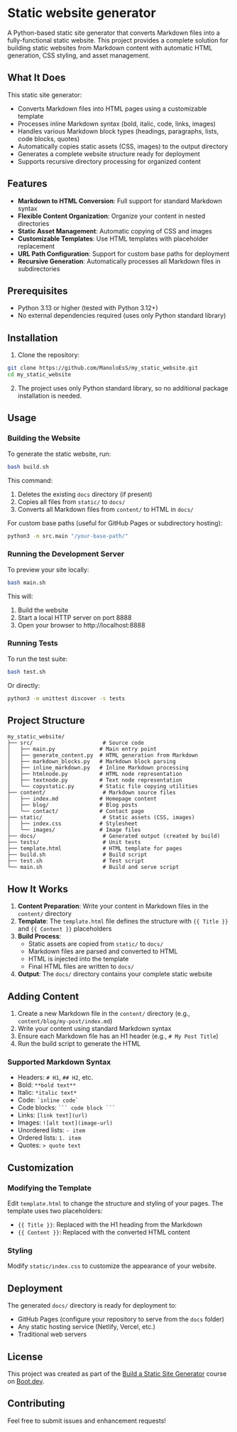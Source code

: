 # Static website generator

A Python-based static site generator that converts Markdown files into a fully-functional static website. This project provides a complete solution for building static websites from Markdown content with automatic HTML generation, CSS styling, and asset management.

## What It Does

This static site generator:
- Converts Markdown files into HTML pages using a customizable template
- Processes inline Markdown syntax (bold, italic, code, links, images)
- Handles various Markdown block types (headings, paragraphs, lists, code blocks, quotes)
- Automatically copies static assets (CSS, images) to the output directory
- Generates a complete website structure ready for deployment
- Supports recursive directory processing for organized content

## Features

- **Markdown to HTML Conversion**: Full support for standard Markdown syntax
- **Flexible Content Organization**: Organize your content in nested directories
- **Static Asset Management**: Automatic copying of CSS and images
- **Customizable Templates**: Use HTML templates with placeholder replacement
- **URL Path Configuration**: Support for custom base paths for deployment
- **Recursive Generation**: Automatically processes all Markdown files in subdirectories

## Prerequisites

- Python 3.13 or higher (tested with Python 3.12+)
- No external dependencies required (uses only Python standard library)

## Installation

1. Clone the repository:
```bash
git clone https://github.com/ManoloEsS/my_static_website.git
cd my_static_website
```

2. The project uses only Python standard library, so no additional package installation is needed.

## Usage

### Building the Website

To generate the static website, run:

```bash
bash build.sh
```

This command:
1. Deletes the existing `docs` directory (if present)
2. Copies all files from `static/` to `docs/`
3. Converts all Markdown files from `content/` to HTML in `docs/`

For custom base paths (useful for GitHub Pages or subdirectory hosting):
```bash
python3 -m src.main "/your-base-path/"
```

### Running the Development Server

To preview your site locally:

```bash
bash main.sh
```

This will:
1. Build the website
2. Start a local HTTP server on port 8888
3. Open your browser to http://localhost:8888

### Running Tests

To run the test suite:

```bash
bash test.sh
```

Or directly:
```bash
python3 -m unittest discover -s tests
```

## Project Structure

```
my_static_website/
├── src/                      # Source code
│   ├── main.py              # Main entry point
│   ├── generate_content.py  # HTML generation from Markdown
│   ├── markdown_blocks.py   # Markdown block parsing
│   ├── inline_markdown.py   # Inline Markdown processing
│   ├── htmlnode.py          # HTML node representation
│   ├── textnode.py          # Text node representation
│   └── copystatic.py        # Static file copying utilities
├── content/                  # Markdown source files
│   ├── index.md             # Homepage content
│   ├── blog/                # Blog posts
│   └── contact/             # Contact page
├── static/                   # Static assets (CSS, images)
│   ├── index.css            # Stylesheet
│   └── images/              # Image files
├── docs/                     # Generated output (created by build)
├── tests/                    # Unit tests
├── template.html             # HTML template for pages
├── build.sh                  # Build script
├── test.sh                   # Test script
└── main.sh                   # Build and serve script
```

## How It Works

1. **Content Preparation**: Write your content in Markdown files in the `content/` directory
2. **Template**: The `template.html` file defines the structure with `{{ Title }}` and `{{ Content }}` placeholders
3. **Build Process**:
   - Static assets are copied from `static/` to `docs/`
   - Markdown files are parsed and converted to HTML
   - HTML is injected into the template
   - Final HTML files are written to `docs/`
4. **Output**: The `docs/` directory contains your complete static website

## Adding Content

1. Create a new Markdown file in the `content/` directory (e.g., `content/blog/my-post/index.md`)
2. Write your content using standard Markdown syntax
3. Ensure each Markdown file has an H1 header (e.g., `# My Post Title`)
4. Run the build script to generate the HTML

### Supported Markdown Syntax

- Headers: `# H1`, `## H2`, etc.
- Bold: `**bold text**`
- Italic: `*italic text*`
- Code: `` `inline code` ``
- Code blocks: ` ``` code block ``` `
- Links: `[link text](url)`
- Images: `![alt text](image-url)`
- Unordered lists: `- item`
- Ordered lists: `1. item`
- Quotes: `> quote text`

## Customization

### Modifying the Template

Edit `template.html` to change the structure and styling of your pages. The template uses two placeholders:
- `{{ Title }}`: Replaced with the H1 heading from the Markdown
- `{{ Content }}`: Replaced with the converted HTML content

### Styling

Modify `static/index.css` to customize the appearance of your website.

## Deployment

The generated `docs/` directory is ready for deployment to:
- GitHub Pages (configure your repository to serve from the `docs` folder)
- Any static hosting service (Netlify, Vercel, etc.)
- Traditional web servers

## License

This project was created as part of the [Build a Static Site Generator](https://www.boot.dev/courses/build-static-site-generator-python) course on [Boot.dev](https://www.boot.dev).

## Contributing

Feel free to submit issues and enhancement requests!
